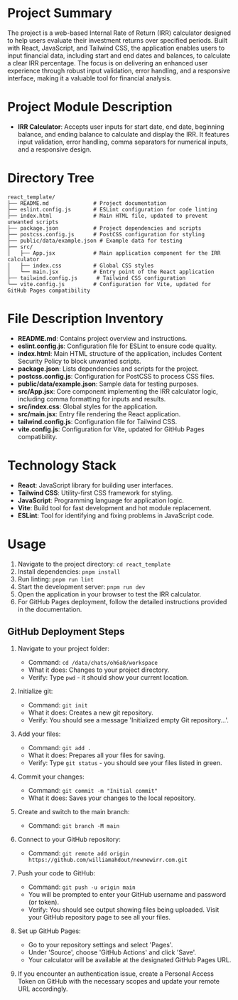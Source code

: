 # Project Summary
The project is a web-based Internal Rate of Return (IRR) calculator designed to help users evaluate their investment returns over specified periods. Built with React, JavaScript, and Tailwind CSS, the application enables users to input financial data, including start and end dates and balances, to calculate a clear IRR percentage. The focus is on delivering an enhanced user experience through robust input validation, error handling, and a responsive interface, making it a valuable tool for financial analysis.

# Project Module Description
- **IRR Calculator**: Accepts user inputs for start date, end date, beginning balance, and ending balance to calculate and display the IRR. It features input validation, error handling, comma separators for numerical inputs, and a responsive design.

# Directory Tree
```
react_template/
├── README.md              # Project documentation
├── eslint.config.js       # ESLint configuration for code linting
├── index.html             # Main HTML file, updated to prevent unwanted scripts
├── package.json           # Project dependencies and scripts
├── postcss.config.js      # PostCSS configuration for styling
├── public/data/example.json # Example data for testing
├── src/
│   ├── App.jsx            # Main application component for the IRR calculator
│   ├── index.css          # Global CSS styles
│   └── main.jsx           # Entry point of the React application
├── tailwind.config.js      # Tailwind CSS configuration
└── vite.config.js         # Configuration for Vite, updated for GitHub Pages compatibility
```

# File Description Inventory
- **README.md**: Contains project overview and instructions.
- **eslint.config.js**: Configuration file for ESLint to ensure code quality.
- **index.html**: Main HTML structure of the application, includes Content Security Policy to block unwanted scripts.
- **package.json**: Lists dependencies and scripts for the project.
- **postcss.config.js**: Configuration for PostCSS to process CSS files.
- **public/data/example.json**: Sample data for testing purposes.
- **src/App.jsx**: Core component implementing the IRR calculator logic, including comma formatting for inputs and results.
- **src/index.css**: Global styles for the application.
- **src/main.jsx**: Entry file rendering the React application.
- **tailwind.config.js**: Configuration file for Tailwind CSS.
- **vite.config.js**: Configuration for Vite, updated for GitHub Pages compatibility.

# Technology Stack
- **React**: JavaScript library for building user interfaces.
- **Tailwind CSS**: Utility-first CSS framework for styling.
- **JavaScript**: Programming language for application logic.
- **Vite**: Build tool for fast development and hot module replacement.
- **ESLint**: Tool for identifying and fixing problems in JavaScript code.

# Usage
1. Navigate to the project directory: `cd react_template`
2. Install dependencies: `pnpm install`
3. Run linting: `pnpm run lint`
4. Start the development server: `pnpm run dev`
5. Open the application in your browser to test the IRR calculator.
6. For GitHub Pages deployment, follow the detailed instructions provided in the documentation.

## GitHub Deployment Steps
1. Navigate to your project folder:
   - Command: `cd /data/chats/oh6a8/workspace`
   - What it does: Changes to your project directory.
   - Verify: Type `pwd` - it should show your current location.

2. Initialize git:
   - Command: `git init`
   - What it does: Creates a new git repository.
   - Verify: You should see a message 'Initialized empty Git repository...'.

3. Add your files:
   - Command: `git add .`
   - What it does: Prepares all your files for saving.
   - Verify: Type `git status` - you should see your files listed in green.

4. Commit your changes:
   - Command: `git commit -m "Initial commit"`
   - What it does: Saves your changes to the local repository.

5. Create and switch to the main branch:
   - Command: `git branch -M main`

6. Connect to your GitHub repository:
   - Command: `git remote add origin https://github.com/williamahdout/newnewirr.com.git`

7. Push your code to GitHub:
   - Command: `git push -u origin main`
   - You will be prompted to enter your GitHub username and password (or token).
   - Verify: You should see output showing files being uploaded. Visit your GitHub repository page to see all your files.

8. Set up GitHub Pages:
   - Go to your repository settings and select 'Pages'.
   - Under 'Source', choose 'GitHub Actions' and click 'Save'.
   - Your calculator will be available at the designated GitHub Pages URL.

9. If you encounter an authentication issue, create a Personal Access Token on GitHub with the necessary scopes and update your remote URL accordingly.
